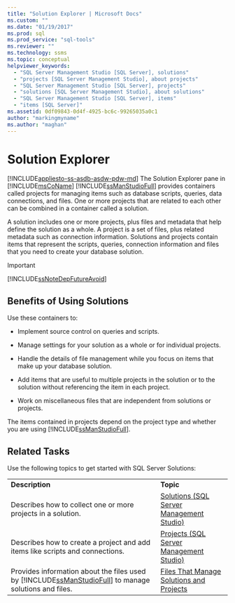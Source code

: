 ```yaml
---
title: "Solution Explorer | Microsoft Docs"
ms.custom: ""
ms.date: "01/19/2017"
ms.prod: sql
ms.prod_service: "sql-tools"
ms.reviewer: ""
ms.technology: ssms
ms.topic: conceptual
helpviewer_keywords: 
  - "SQL Server Management Studio [SQL Server], solutions"
  - "projects [SQL Server Management Studio], about projects"
  - "SQL Server Management Studio [SQL Server], projects"
  - "solutions [SQL Server Management Studio], about solutions"
  - "SQL Server Management Studio [SQL Server], items"
  - "items [SQL Server]"
ms.assetid: 0df09843-0d4f-4925-bc6c-99265035a0c1
author: "markingmyname"
ms.author: "maghan"
---
```

# Solution Explorer
[!INCLUDE[appliesto-ss-asdb-asdw-pdw-md](../../includes/appliesto-ss-asdb-asdw-pdw-md.md)]
The Solution Explorer pane in [!INCLUDE[msCoName](../../includes/msconame_md.md)] [!INCLUDE[ssManStudioFull](../../includes/ssmanstudiofull-md.md)] provides containers called projects for managing items such as database scripts, queries, data connections, and files. One or more projects that are related to each other can be combined in a container called a solution.  
  
A solution includes one or more projects, plus files and metadata that help define the solution as a whole. A project is a set of files, plus related metadata such as connection information. Solutions and projects contain items that represent the scripts, queries, connection information and files that you need to create your database solution.  
  
> [!IMPORTANT]  
> [!INCLUDE[ssNoteDepFutureAvoid](../../includes/ssnotedepfutureavoid-md.md)]  
  
## Benefits of Using Solutions  
Use these containers to:  
  
-   Implement source control on queries and scripts.  
  
-   Manage settings for your solution as a whole or for individual projects.  
  
-   Handle the details of file management while you focus on items that make up your database solution.  
  
-   Add items that are useful to multiple projects in the solution or to the solution without referencing the item in each project.  
  
-   Work on miscellaneous files that are independent from solutions or projects.  
  
The items contained in projects depend on the project type and whether you are using [!INCLUDE[ssManStudioFull](../../includes/ssmanstudiofull-md.md)].  
  
## Related Tasks  
Use the following topics to get started with SQL Server Solutions:  
  
|||  
|-|-|  
|**Description**|**Topic**|  
|Describes how to collect one or more projects in a solution.|[Solutions &#40;SQL Server Management Studio&#41;](../../ssms/solution/solutions-sql-server-management-studio.md)|  
|Describes how to create a project and add items like scripts and connections.|[Projects &#40;SQL Server Management Studio&#41;](../../ssms/solution/projects-sql-server-management-studio.md)|  
|Provides information about the files used by [!INCLUDE[ssManStudioFull](../../includes/ssmanstudiofull-md.md)] to manage solutions and files.|[Files That Manage Solutions and Projects](../../ssms/solution/files-that-manage-solutions-and-projects.md)|  
  
